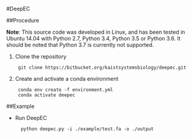 #DeepEC

##Procedure

**Note**: 
This source code was developed in Linux, and has been tested in Ubuntu 14.04 with Python 2.7, Python 3.4, Python 3.5 or Python 3.6. 
It should be noted that Python 3.7 is currently not supported.

1. Clone the repository

        git clone https://bitbucket.org/kaistsystemsbiology/deepec.git

2. Create and activate a conda environment

        conda env create -f environment.yml
        conda activate deepec

##Example

- Run DeepEC

        python deepec.py -i ./example/test.fa -o ./output 

